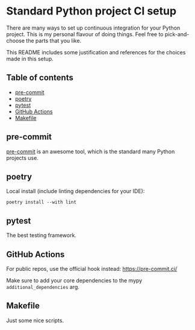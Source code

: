 # Standard Python project CI setup

There are many ways to set up continuous integration for your Python project. This is my personal flavour of doing things. Feel free to pick-and-choose the parts that you like.

This README includes some justification and references for the choices made in this setup.

## Table of contents
- [pre-commit](#pre-commit)
- [poetry](#poetry)
- [pytest](#pytest)
- [GitHub Actions](#github-actions)
- [Makefile](#makefile)


## pre-commit

[pre-commit](https://pre-commit.com/) is an awesome tool, which is the standard many Python projects use.



## poetry

Local install (include linting dependencies for your IDE):

```shell
poetry install --with lint
```

## pytest

The best testing framework.

## GitHub Actions

For public repos, use the official hook instead: https://pre-commit.ci/

Make sure to add your core dependencies to the mypy `additional_dependencies` arg.

## Makefile

Just some nice scripts.
